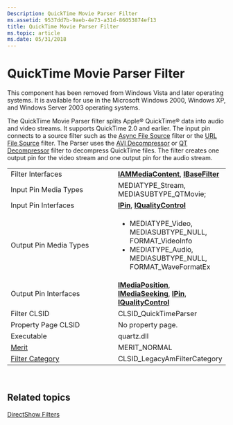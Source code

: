 ```yaml
---
Description: QuickTime Movie Parser Filter
ms.assetid: 9537dd7b-9aeb-4e73-a31d-86053874ef13
title: QuickTime Movie Parser Filter
ms.topic: article
ms.date: 05/31/2018
---
```


# QuickTime Movie Parser Filter

This component has been removed from Windows Vista and later operating systems. It is available for use in the Microsoft Windows 2000, Windows XP, and Windows Server 2003 operating systems.

The QuickTime Movie Parser filter splits Apple® QuickTime® data into audio and video streams. It supports QuickTime 2.0 and earlier. The input pin connects to a source filter such as the [Async File Source](file-source--async--filter.md) filter or the [URL File Source](file-source--url--filter.md) filter. The Parser uses the [AVI Decompressor](avi-decompressor-filter.md) or [QT Decompressor](qt-decompressor-filter.md) filter to decompress QuickTime files. The filter creates one output pin for the video stream and one output pin for the audio stream.



<table>
<colgroup>
<col style="width: 50%" />
<col style="width: 50%" />
</colgroup>
<tbody>
<tr class="odd">
<td>Filter Interfaces</td>
<td><a href="/windows/desktop/api/Qnetwork/nn-qnetwork-iammediacontent"><strong>IAMMediaContent</strong></a>, <a href="/windows/desktop/api/Strmif/nn-strmif-ibasefilter"><strong>IBaseFilter</strong></a></td>
</tr>
<tr class="even">
<td>Input Pin Media Types</td>
<td>MEDIATYPE_Stream, MEDIASUBTYPE_QTMovie;</td>
</tr>
<tr class="odd">
<td>Input Pin Interfaces</td>
<td><a href="/windows/desktop/api/Strmif/nn-strmif-ipin"><strong>IPin</strong></a>, <a href="/windows/desktop/api/Strmif/nn-strmif-iqualitycontrol"><strong>IQualityControl</strong></a></td>
</tr>
<tr class="even">
<td>Output Pin Media Types</td>
<td><ul>
<li>MEDIATYPE_Video, MEDIASUBTYPE_NULL, FORMAT_VideoInfo</li>
<li>MEDIATYPE_Audio, MEDIASUBTYPE_NULL, FORMAT_WaveFormatEx</li>
</ul></td>
</tr>
<tr class="odd">
<td>Output Pin Interfaces</td>
<td><a href="/windows/desktop/api/Control/nn-control-imediaposition"><strong>IMediaPosition</strong></a>, <a href="/windows/desktop/api/Strmif/nn-strmif-imediaseeking"><strong>IMediaSeeking</strong></a>, <a href="/windows/desktop/api/Strmif/nn-strmif-ipin"><strong>IPin</strong></a>, <a href="/windows/desktop/api/Strmif/nn-strmif-iqualitycontrol"><strong>IQualityControl</strong></a></td>
</tr>
<tr class="even">
<td>Filter CLSID</td>
<td>CLSID_QuickTimeParser</td>
</tr>
<tr class="odd">
<td>Property Page CLSID</td>
<td>No property page.</td>
</tr>
<tr class="even">
<td>Executable</td>
<td>quartz.dll</td>
</tr>
<tr class="odd">
<td><a href="merit.md">Merit</a></td>
<td>MERIT_NORMAL</td>
</tr>
<tr class="even">
<td><a href="filter-categories.md">Filter Category</a></td>
<td>CLSID_LegacyAmFilterCategory</td>
</tr>
</tbody>
</table>



 

## Related topics

<dl> <dt>

[DirectShow Filters](directshow-filters.md)
</dt> </dl>

 

 



